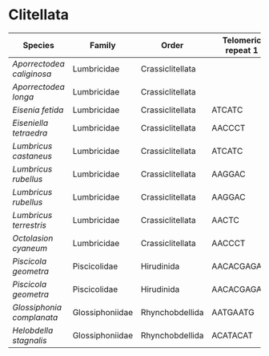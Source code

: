 # Clitellata

| Species | Family | Order | Telomeric repeat 1 | Telomeric repeat 2 | Data type |
| -- | --- | --- | --- | --- | --- |
| *Aporrectodea caliginosa* | Lumbricidae | Crassiclitellata |  |  | pacbio |
| *Aporrectodea longa* | Lumbricidae | Crassiclitellata |  |  | pacbio |
| *Eisenia fetida* | Lumbricidae | Crassiclitellata | ATCATC | AACCCT | pacbio |
| *Eiseniella tetraedra* | Lumbricidae | Crassiclitellata | AACCCT | ACATACAT | pacbio |
| *Lumbricus castaneus* | Lumbricidae | Crassiclitellata | ATCATC | AACCCT | pacbio |
| *Lumbricus rubellus* | Lumbricidae | Crassiclitellata | AAGGAC | AAGGACAAGGAC | assembly |
| *Lumbricus rubellus* | Lumbricidae | Crassiclitellata | AAGGAC | AACCCT | pacbio |
| *Lumbricus terrestris* | Lumbricidae | Crassiclitellata | AACTC | AACCCT | pacbio |
| *Octolasion cyaneum* | Lumbricidae | Crassiclitellata | AACCCT | ACCATC | pacbio |
| *Piscicola geometra* | Piscicolidae | Hirudinida | AACACGAGATG | AACCCT | assembly |
| *Piscicola geometra* | Piscicolidae | Hirudinida | AACACGAGATG | AACCCT | pacbio |
| *Glossiphonia complanata* | Glossiphoniidae | Rhynchobdellida | AATGAATG | AAGTAAGT | pacbio |
| *Helobdella stagnalis* | Glossiphoniidae | Rhynchobdellida | ACATACAT | AAATGAAT | pacbio |
